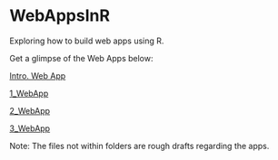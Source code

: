 # WebAppsInR
Exploring how to build web apps using R.

Get a glimpse of the Web Apps below:

[Intro. Web App](https://vernamariemaullon97.shinyapps.io/IntroApp/)

[1_WebApp](https://vernamariemaullon97.shinyapps.io/InputOutput_BasicWebApp/)

[2_WebApp](https://vernamariemaullon97.shinyapps.io/HistogramOfOzoneLevel/)

[3_WebApp](https://vernamariemaullon97.shinyapps.io/toPlayGolf_basedOnWeather/)

Note: The files not within folders are rough drafts regarding the apps.
